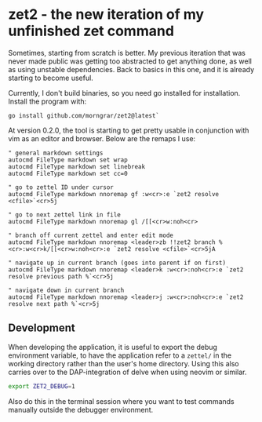 # zet2 - the new iteration of my unfinished zet command

Sometimes, starting from scratch is better. My previous iteration that was
never made public was getting too abstracted to get anything done, as well as
using unstable dependencies. Back to basics in this one, and it is already
starting to become useful.

Currently, I don't build binaries, so you need go installed for installation.
Install the program with:

```
go install github.com/morngrar/zet2@latest`
```

At version 0.2.0, the tool is starting to get pretty usable in conjunction with
vim as an editor and browser. Below are the remaps I use:

```vim
" general markdown settings
autocmd FileType markdown set wrap
autocmd FileType markdown set linebreak
autocmd FileType markdown set cc=0

" go to zettel ID under cursor
autocmd FileType markdown nnoremap gf :w<cr>:e `zet2 resolve <cfile>`<cr>5j

" go to next zettel link in file
autocmd FileType markdown nnoremap gl /[[<cr>w:noh<cr>

" branch off current zettel and enter edit mode
autocmd FileType markdown nnoremap <leader>zb !!zet2 branch %<cr>:w<cr>k/[[<cr>w:noh<cr>:e `zet2 resolve <cfile>`<cr>5jA

" navigate up in current branch (goes into parent if on first)
autocmd FileType markdown nnoremap <leader>k :w<cr>:noh<cr>:e `zet2 resolve previous path %`<cr>5j

" navigate down in current branch
autocmd FileType markdown nnoremap <leader>j :w<cr>:noh<cr>:e `zet2 resolve next path %`<cr>5j
```

## Development

When developing the application, it is useful to export the debug environment
variable, to have the application refer to a `zettel/` in the working directory
rather than the user's home directory. Using this also carries over to the
DAP-integration of delve when using neovim or similar.

```bash
export ZET2_DEBUG=1
```

Also do this in the terminal session where you want to test commands manually
outside the debugger environment.
